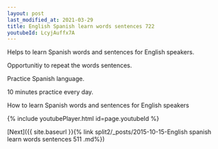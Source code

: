 ```yaml
---
layout: post
last_modified_at: 2021-03-29
title: English Spanish learn words sentences 722 
youtubeId: LcyjAuffx7A
---
```

 
 
Helps to learn Spanish words and sentences for English speakers.

Opportunitiy to repeat the words sentences. 

Practice Spanish language. 
 
10 minutes practice every day. 
 
How to learn Spanish words and sentences for English speakers 
 
{% include youtubePlayer.html id=page.youtubeId %}
 
 
[Next]({{ site.baseurl }}{% link  split2/_posts/2015-10-15-English spanish learn words sentences 511 .md%})
 
